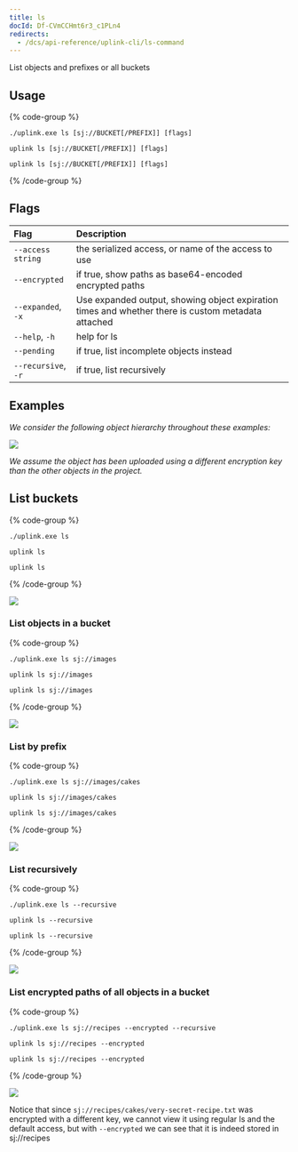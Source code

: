 ```yaml
---
title: ls
docId: Df-CVmCCHmt6r3_c1PLn4
redirects:
  - /dcs/api-reference/uplink-cli/ls-command
---
```


List objects and prefixes or all buckets

## Usage

{% code-group %}

```windows
./uplink.exe ls [sj://BUCKET[/PREFIX]] [flags]
```

```linux
uplink ls [sj://BUCKET[/PREFIX]] [flags]
```

```macos
uplink ls [sj://BUCKET[/PREFIX]] [flags]
```

{% /code-group %}

## Flags

| Flag                | Description                                                                                        |
| :------------------ | :------------------------------------------------------------------------------------------------- |
| `--access string`   | the serialized access, or name of the access to use                                                |
| `--encrypted`       | if true, show paths as base64-encoded encrypted paths                                              |
| `--expanded`, `-x`  | Use expanded output, showing object expiration times and whether there is custom metadata attached |
| `--help`, `-h`      | help for ls                                                                                        |
| `--pending`         | if true, list incomplete objects instead                                                           |
| `--recursive`, `-r` | if true, list recursively                                                                          |

## Examples

_We consider the following object hierarchy throughout these examples:_

![](https://link.storjshare.io/raw/jua7rls6hkx5556qfcmhrqed2tfa/docs/images/cvEUiGkZBSQPWr_GwlRLL_ls-example-hierarchy2.png)

_We assume the object has been uploaded using a different encryption key than the other objects in the project._

## List buckets

{% code-group %}

```windows
./uplink.exe ls
```

```linux
uplink ls
```

```macos
uplink ls
```

{% /code-group %}

![](https://link.storjshare.io/raw/jua7rls6hkx5556qfcmhrqed2tfa/docs/images/37CrYbSUci3Pdlh1QcuwW_ls-project.png)

### List objects in a bucket

{% code-group %}

```windows
./uplink.exe ls sj://images
```

```linux
uplink ls sj://images
```

```macos
uplink ls sj://images
```

{% /code-group %}

![](https://link.storjshare.io/raw/jua7rls6hkx5556qfcmhrqed2tfa/docs/images/yqXPSB-VzWVfHnSdD0i3A_ls-bucket.png)

### List by prefix

{% code-group %}

```windows
./uplink.exe ls sj://images/cakes
```

```linux
uplink ls sj://images/cakes
```

```macos
uplink ls sj://images/cakes
```

{% /code-group %}

![](https://link.storjshare.io/raw/jua7rls6hkx5556qfcmhrqed2tfa/docs/images/jC9kW-YXQ7fi3xje1o5Vs_ls-prefix.png)

### List recursively

{% code-group %}

```windows
./uplink.exe ls --recursive
```

```linux
uplink ls --recursive
```

```macos
uplink ls --recursive
```

{% /code-group %}

![](https://link.storjshare.io/raw/jua7rls6hkx5556qfcmhrqed2tfa/docs/images/EbQXgIH4f3qxT1oP7K9kk_ls-example-hierarchy3.png)

### List encrypted paths of all objects in a bucket

{% code-group %}

```windows
./uplink.exe ls sj://recipes --encrypted --recursive
```

```linux
uplink ls sj://recipes --encrypted
```

```macos
uplink ls sj://recipes --encrypted
```

{% /code-group %}

![](https://link.storjshare.io/raw/jua7rls6hkx5556qfcmhrqed2tfa/docs/images/CBy2GPMCGBtZtHw7V7PVm_ls-encrypted.png)

Notice that since `sj://recipes/cakes/very-secret-recipe.txt` was encrypted with a different key, we cannot view it using regular ls and the default access, but with `--encrypted` we can see that it is indeed stored in sj://recipes
